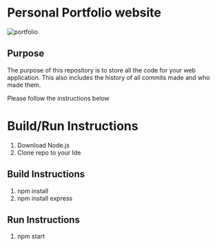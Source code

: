 # Personal Portfolio website
![portfolio](https://github.com/ayanamesu/Web-Software/assets/81396481/df01780e-a3c2-4d9f-8c47-e811cd01eb92)
## Purpose

The purpose of this repository is to store all the code for your web application. This also includes the history of all commits made and who made them.

Please follow the instructions below 

# Build/Run Instructions
1. Download Node.js
2. Clone repo to your Ide
## Build Instructions
1. npm install
2. npm install express

## Run Instructions
1. npm start

